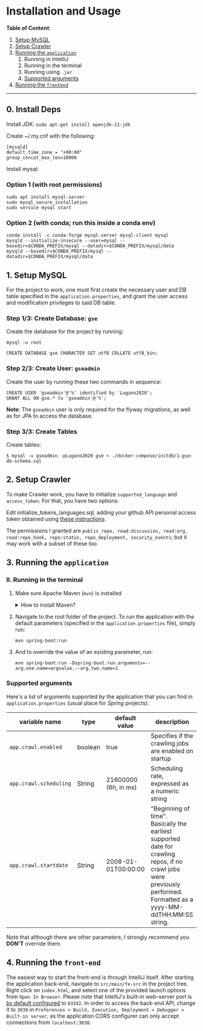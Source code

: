 # Installation and Usage

**Table of Content**:
1. [Setup MySQL](#1-setup-mysql)
2. [Setup Crawler](#2-setup-crawler)
3. [Running the `application`](#3-running-the-application)
   1. Running in IntelliJ
   2. Running in the terminal
   3. Running using `.jar`
   4. [Supported arguments](#supported-arguments)
4. [Running the `frontend`](#4-running-the-frontend)

---

## 0. Install Deps

Install JDK:
```sudo apt-get install openjdk-11-jdk```

Create ~/.my.cnf with the following:

```
[mysqld]
default_time_zone = "+00:00"
group_concat_max_len=10000
```

Install mysql:

### Option 1 (with root permissions)
```
sudo apt install mysql-server
sudo mysql_secure_installation
sudo service mysql start
```

### Option 2 (with conda; run this inside a conda env)
```
conda install -c conda-forge mysql-server mysql-client mysql
mysqld --initialize-insecure --user=mysql --basedir=$CONDA_PREFIX/mysql --datadir=$CONDA_PREFIX/mysql/data
mysqld --basedir=$CONDA_PREFIX/mysql --datadir=$CONDA_PREFIX/mysql/data
```

## 1. Setup MySQL

For the project to work, one must first create the necessary user and DB table specified in the <code>application.properties</code>, and grant the user access and modification privileges to said DB table.

### Step 1/3: Create Database: `gse`

Create the database for the project by running:
```
mysql -u root
```

```mysql
CREATE DATABASE gse CHARACTER SET utf8 COLLATE utf8_bin;
```

### Step 2/3: Create User: `gseadmin`

Create the user by running these two commands in sequence:  
```mysql
CREATE USER 'gseadmin'@'%' identified by 'Lugano2020';
GRANT ALL ON gse.* to 'gseadmin'@'%';
```

**Note**: The `gseadmin` user is only required for the flyway migrations, as well as for JPA to access the database.


### Step 3/3: Create Tables
Create tables:
```shell
$ mysql -u gseadmin -pLugano2020 gse < ./docker-compose/initdb/1-gse-db-schema.sql
```

## 2. Setup Crawler
To make Crawler work, you have to initialize `supported_language` and  `access_token`. For that, you have two options:

Edit initialize_tokens_languages.sql, adding your github API personal access token obtained using [these instructions](https://docs.github.com/en/github/authenticating-to-github/keeping-your-account-and-data-secure/creating-a-personal-access-token).

The permissions I granted are `public_repo, read:discussion, read:org, read:repo_hook, repo:status, repo_deployment, security_events`; but it may work with a subset of these too.
   
## 3. Running the `application`

### II. Running in the terminal

1. Make sure Apache Maven (`mvn`) is installed

    <details>
    <summary>How to install Maven?</summary>
    
    1. First downloaded the latest version of [Apache Maven](https://maven.apache.org/download.cgi).
    2. Next, add the `apache-maven-X.X.X/bin` to `PATH` environment variable
       ```shell
       # add this to ~/.zshrc or ~/.bash_profile
       export PATH="/usr/local/apache-maven-x.x.x/bin/:$PATH"
       ```
    3. To ensure that the path variable has been added, run: `mvn -v`
    </details>

2. Navigate to the root folder of the project. To run the application with the default parameters (specified in the `application.properties` file), simply run:
    ```shell
    mvn spring-boot:run
    ```
3. And to override the value of an existing parameter, run:
    ```shell
    mvn spring-boot:run -Dspring-boot.run.arguments=--arg.one.name=argvalue,--arg.two.name=1
    ```

### Supported arguments

Here's a list of arguments supported by the application that you can find in `application.properties` (usual place for _Spring_ projects):

| variable name | type | default value | description |
| ------------- | ---- | ------------- | ----------- |
|`app.crawl.enabled`|boolean|true|Specifies if the crawling jobs are enabled on startup|
| `app.crawl.scheduling` | String | 21600000 (6h, in ms) | Scheduling rate, expressed as a numeric string |
| `app.crawl.startdate` | String | 2008-01-01T00:00:00 | "Beginning of time". Basically the earliest supported date for crawling repos, if no crawl jobs were previously performed. Formatted as a yyyy-MM-ddTHH:MM:SS string. |
  
Note that although there are other parameters, I strongly recommend you **DON'T** override them.


## 4. Running the `front-end`

The easiest way to start the front-end is through IntelliJ itself. After starting the application back-end, navigate to `src/main/fe-src` in the project tree. Right click on `index.html`, and select one of the provided launch options from `Open In Browser`. Please note that IntelliJ's built-in web-server port is [by default configured](https://www.jetbrains.com/help/idea/php-built-in-web-server.html#configuring-built-in-web-server) to `63342`. In order to access the back-end API, change it to `3030` in `Preferences > Build, Execution, Deployment > Debugger > Built-in server`, as the application CORS configurer can only accept connections from `localhost:3030`.
